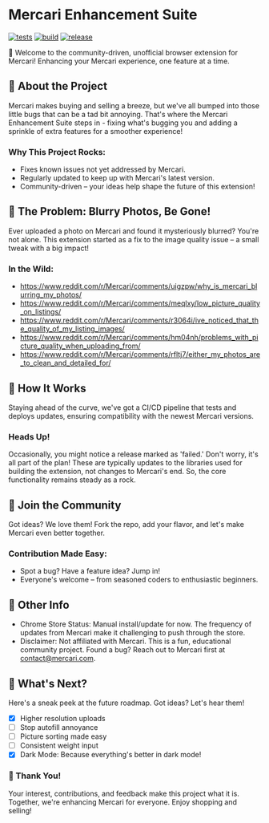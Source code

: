 # Mercari Enhancement Suite
[![tests](https://github.com/TotalLag/mercari-enhancement-suite/actions/workflows/tests.yml/badge.svg)](https://github.com/TotalLag/mercari-enhancement-suite/actions/workflows/tests.yml)
[![build](https://github.com/TotalLag/mercari-enhancement-suite/actions/workflows/build.yml/badge.svg)](https://github.com/TotalLag/mercari-enhancement-suite/actions/workflows/build.yml)
[![release](https://github.com/TotalLag/mercari-enhancement-suite/actions/workflows/release.yml/badge.svg)](https://github.com/TotalLag/mercari-enhancement-suite/actions/workflows/release.yml)

🎉 Welcome to the community-driven, unofficial browser extension for Mercari! Enhancing your Mercari experience, one feature at a time.

## 🌟 About the Project
Mercari makes buying and selling a breeze, but we've all bumped into those little bugs that can be a tad bit annoying. That's where the Mercari Enhancement Suite steps in - fixing what's bugging you and adding a sprinkle of extra features for a smoother experience!

### Why This Project Rocks:
- Fixes known issues not yet addressed by Mercari.
- Regularly updated to keep up with Mercari's latest version.
- Community-driven – your ideas help shape the future of this extension!

## 📸 The Problem: Blurry Photos, Be Gone!
Ever uploaded a photo on Mercari and found it mysteriously blurred? You're not alone. This extension started as a fix to the image quality issue – a small tweak with a big impact!

### In the Wild:
- https://www.reddit.com/r/Mercari/comments/uigzpw/why_is_mercari_blurring_my_photos/
- https://www.reddit.com/r/Mercari/comments/meqlxy/low_picture_quality_on_listings/
- https://www.reddit.com/r/Mercari/comments/r3064i/ive_noticed_that_the_quality_of_my_listing_images/
- https://www.reddit.com/r/Mercari/comments/hm04nh/problems_with_picture_quality_when_uploading_from/
- https://www.reddit.com/r/Mercari/comments/rfltj7/either_my_photos_are_to_clean_and_detailed_for/

## 🚀 How It Works
Staying ahead of the curve, we've got a CI/CD pipeline that tests and deploys updates, ensuring compatibility with the newest Mercari versions. 

### Heads Up! 
Occasionally, you might notice a release marked as 'failed.' Don't worry, it's all part of the plan! These are typically updates to the libraries used for building the extension, not changes to Mercari's end. So, the core functionality remains steady as a rock.

## 🤝 Join the Community
Got ideas? We love them! Fork the repo, add your flavor, and let's make Mercari even better together.

### Contribution Made Easy:
- Spot a bug? Have a feature idea? Jump in!
- Everyone's welcome – from seasoned coders to enthusiastic beginners.

## 📌 Other Info
- Chrome Store Status: Manual install/update for now. The frequency of updates from Mercari make it challenging to push through the store.
- Disclaimer: Not affiliated with Mercari. This is a fun, educational community project. Found a bug? Reach out to Mercari first at contact@mercari.com.

## 🌈 What's Next?
Here's a sneak peek at the future roadmap. Got ideas? Let's hear them!

- [x] Higher resolution uploads
- [ ] Stop autofill annoyance
- [ ] Picture sorting made easy
- [ ] Consistent weight input
- [x] Dark Mode: Because everything's better in dark mode!

### 🌟 Thank You!
Your interest, contributions, and feedback make this project what it is. Together, we're enhancing Mercari for everyone. Enjoy shopping and selling!
